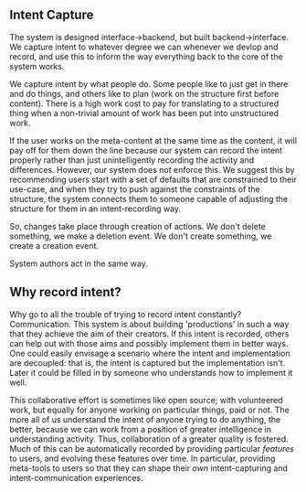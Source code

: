 ## Intent Capture

The system is designed interface->backend, but built backend->interface. We capture intent to whatever degree we can whenever we devlop and record, and use this to inform the way everything back to the core of the system works.

We capture intent by what people do. Some people like to just get in there and do things, and others like to plan (work on the structure first before content). There is a high work cost to pay for translating to a structured thing when a non-trivial amount of work has been put into unstructured work.

If the user works on the meta-content at the same time as the content, it will pay off for them down the line because our system can record the intent properly rather than just unintelligently recording the activity and differences. However, our system does not enforce this. We suggest this by recommending users start with a set of defaults that are constrained to their use-case, and when they try to push against the constraints of the structure, the system connects them to someone capable of adjusting the structure for them in an intent-recording way.

So, changes take place through creation of actions. We don't delete something, we make a deletion event. We don't create something, we create a creation event.

System authors act in the same way.

## Why record intent?

Why go to all the trouble of trying to record intent constantly? Communication. This system is about building 'productions' in such a way that they achieve the aim of their creators. If this intent is recorded, others can help out with those aims and possibly implement them in better ways. One could easily envisage a scenario where the intent and implementation are decoupled: that is, the intent is captured but the implementation isn't. Later it could be filled in by someone who understands how to implement it well.

This collaborative effort is sometimes like open source; with volunteered work, but equally for anyone working on particular things, paid or not. The more all of us understand the intent of anyone trying to do anything, the better, because we can work from a position of greater intelligence in understanding activity. Thus, collaboration of a greater quality is fostered. Much of this can be automatically recorded by providing particular *features* to users, and evolving these features over time. In particular, providing meta-tools to users so that they can shape their *own* intent-capturing and intent-communication experiences.
